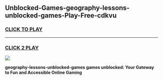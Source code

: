 
## Unblocked-Games-geography-lessons-unblocked-games-Play-Free-cdkvu
<h3>
<a href="https://premium76.site?title=geography-lessons-unblocked-games&ref=23A">CLICK TO PLAY</a></h3>
<hr>

<h3>
<a href="https://premium76.site?title=geography-lessons-unblocked-games&ref=23A">CLICK 2 PLAY</a>
  
</h3>

<a href="https://premium76.site?title=geography-lessons-unblocked-games&ref=23A"><img src="https://clearcache.store/games.png"></a>


**geography-lessons-unblocked-games games unblocked: Your Gateway to Fun and Accessible Online Gaming**
